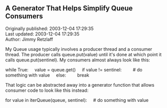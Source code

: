 ## A Generator That Helps Simplify Queue Consumers  
Originally published: 2003-12-04 17:29:35  
Last updated: 2003-12-04 17:29:35  
Author: Jimmy Retzlaff  
  
My Queue usage typically involves a producer thread and a consumer thread. The producer calls queue.put(value) until it's done at which point it calls queue.put(sentinel). My consumers almost always look like this:

while True:
&nbsp;&nbsp;&nbsp;&nbsp;value = queue.get()
&nbsp;&nbsp;&nbsp;&nbsp;if value != sentinel:
&nbsp;&nbsp;&nbsp;&nbsp;&nbsp;&nbsp;&nbsp;&nbsp;# do something with value
&nbsp;&nbsp;&nbsp;&nbsp;else:
&nbsp;&nbsp;&nbsp;&nbsp;&nbsp;&nbsp;&nbsp;&nbsp;break

That logic can be abstracted away into a generator function that allows consumer code to look like this instead:

for value in iterQueue(queue, sentinel):
&nbsp;&nbsp;&nbsp;&nbsp;# do something with value